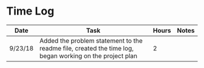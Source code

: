 # Time Log

| Date | Task | Hours | Notes|
|------|------|-------|------|
| 9/23/18| Added the problem statement to the readme file, created the time log, began working on the project plan| 2 | |